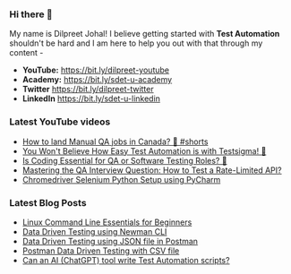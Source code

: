 ### Hi there 👋

My name is Dilpreet Johal! I believe getting started with **Test Automation** shouldn't be hard and I am here to help you out with that through my content -

- **YouTube:** https://bit.ly/dilpreet-youtube
- **Academy:** https://bit.ly/sdet-u-academy
- **Twitter** https://bit.ly/dilpreet-twitter
- **LinkedIn** https://bit.ly/sdet-u-linkedin

### Latest YouTube videos

<!-- YOUTUBE-VIDEOS-LIST:START -->
- [How to land Manual QA jobs in Canada? 💼 #shorts](https://www.youtube.com/watch?v=_tT6-DUB-Dw)
- [You Won&#39;t Believe How Easy Test Automation is with Testsigma! 🤯](https://www.youtube.com/watch?v=pwUsO7syzt4)
- [Is Coding Essential for  QA or Software Testing Roles? 🤔](https://www.youtube.com/watch?v=AkGdOEs-Vi4)
- [Mastering the QA Interview Question: How to Test a Rate-Limited API?](https://www.youtube.com/watch?v=XYaAhC6zgqE)
- [Chromedriver Selenium Python Setup using PyCharm](https://www.youtube.com/watch?v=jQW2fjgUJrY)
<!-- YOUTUBE-VIDEOS-LIST:END -->


### Latest Blog Posts
<!-- BLOG-POST-LIST:START -->
- [Linux Command Line Essentials for Beginners](https://automationbro.com/blog/linux-command-line/?utm_source=rss&utm_medium=rss&utm_campaign=linux-command-line)
- [Data Driven Testing using Newman CLI](https://automationbro.com/blog/newman-data-driven-testing/?utm_source=rss&utm_medium=rss&utm_campaign=newman-data-driven-testing)
- [Data Driven Testing using JSON file in Postman](https://automationbro.com/blog/data-driven-testing-using-json-file-in-postman/?utm_source=rss&utm_medium=rss&utm_campaign=data-driven-testing-using-json-file-in-postman)
- [Postman Data Driven Testing with CSV file](https://automationbro.com/blog/postman-csv-data-driven-testing/?utm_source=rss&utm_medium=rss&utm_campaign=postman-csv-data-driven-testing)
- [Can an AI &lpar;ChatGPT&rpar; tool write Test Automation scripts?](https://automationbro.com/blog/chatgpt-test-automation/?utm_source=rss&utm_medium=rss&utm_campaign=chatgpt-test-automation)
<!-- BLOG-POST-LIST:END -->
